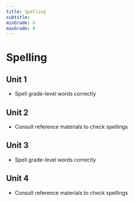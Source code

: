 ```yaml
---
title: Spelling
subtitle: 
minGrade: 6
maxGrade: 6
---
```

# Spelling


## Unit 1
* Spell grade-level words correctly

## Unit 2
* Consult reference materials to check spellings

## Unit 3
* Spell grade-level words correctly

## Unit 4
* Consult reference materials to check spellings